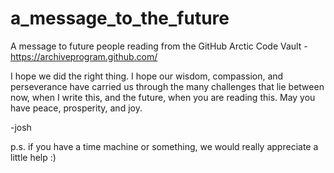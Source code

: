 # a_message_to_the_future
A message to future people reading from the GitHub Arctic Code Vault - https://archiveprogram.github.com/

I hope we did the right thing. I hope our wisdom, compassion, and perseverance have carried us through the many challenges that lie between now, when I write this, and the future, when you are reading this. May you have peace, prosperity, and joy.

-josh

p.s. if you have a time machine or something, we would really appreciate a little help :)
